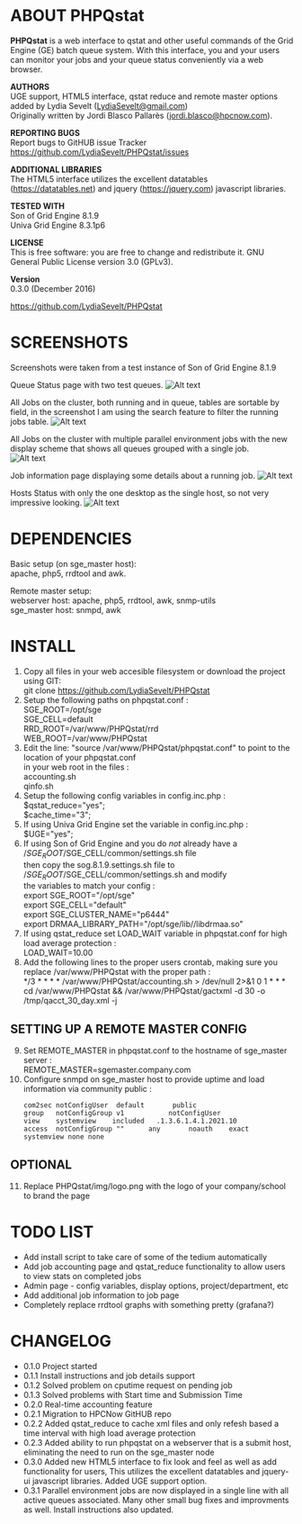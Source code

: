 ABOUT PHPQstat
==============================================
**PHPQstat** is a web interface to qstat and other useful commands of the Grid Engine (GE) batch queue system.
With this interface, you and your users can monitor your jobs and your queue status conveniently via a web browser.

**AUTHORS**  
UGE support, HTML5 interface, qstat reduce and remote master options added by Lydia Sevelt (LydiaSevelt@gmail.com)  
Originally written by Jordi Blasco Pallarès (jordi.blasco@hpcnow.com).

**REPORTING BUGS**  
Report bugs to GitHUB issue Tracker https://github.com/LydiaSevelt/PHPQstat/issues

**ADDITIONAL LIBRARIES**  
The HTML5 interface utilizes the excellent datatables (https://datatables.net) and jquery (https://jquery.com) javascript libraries.  

**TESTED WITH**  
Son of Grid Engine 8.1.9  
Univa Grid Engine 8.3.1p6  

**LICENSE**  
This is free software: you are free to change and redistribute it. GNU General Public License version 3.0 (GPLv3).

**Version**  
0.3.0 (December 2016)

https://github.com/LydiaSevelt/PHPQstat

SCREENSHOTS
==============================================
Screenshots were taken from a test instance of Son of Grid Engine 8.1.9


Queue Status page with two test queues.
![Alt text](https://cloud.githubusercontent.com/assets/4594964/21457190/37e6a6fc-c8fb-11e6-8b6c-f1b04b920e5c.jpg "Queue Status")


All Jobs on the cluster, both running and in queue, tables are sortable by field, in the screenshot I am using the search feature to filter the running jobs table.
![Alt text](https://cloud.githubusercontent.com/assets/4594964/21457203/5405e6b8-c8fb-11e6-9039-4af29a50761a.jpg "Job Status")


All Jobs on the cluster with multiple parallel environment jobs with the new display scheme that shows all queues grouped with a single job.  
![Alt text](https://cloud.githubusercontent.com/assets/4594964/22034925/fa44aec8-dcbb-11e6-9054-4e3c53f83569.jpg "Job Status with parallel environment jobs")


Job information page displaying some details about a running job.
![Alt text](https://cloud.githubusercontent.com/assets/4594964/21457210/5d1d7108-c8fb-11e6-8609-79425139d3f2.jpg "Job Info")


Hosts Status with only the one desktop as the single host, so not very impressive looking.
![Alt text](https://cloud.githubusercontent.com/assets/4594964/21457439/53acf240-c8fd-11e6-9c04-31d40a264593.jpg "Hosts Status")


DEPENDENCIES
==============================================
Basic setup (on sge_master host):  
apache, php5, rrdtool and awk.

Remote master setup:  
webserver host: apache, php5, rrdtool, awk, snmp-utils  
sge_master host: snmpd, awk  

INSTALL
==============================================
1. Copy all files in your web accesible filesystem or download the project using GIT:  
    git clone https://github.com/LydiaSevelt/PHPQstat
2. Setup the following paths on phpqstat.conf :  
    SGE_ROOT=/opt/sge  
    SGE_CELL=default  
    RRD_ROOT=/var/www/PHPQstat/rrd  
    WEB_ROOT=/var/www/PHPQstat  
3. Edit the line: "source /var/www/PHPQstat/phpqstat.conf" to point to the location of your phpqstat.conf  
   in your web root in the files :  
    accounting.sh  
    qinfo.sh  
4. Setup the following config variables in config.inc.php :  
    $qstat_reduce="yes";  
    $cache_time="3";  
5. If using Univa Grid Engine set the variable in config.inc.php :  
    $UGE="yes";  
6. If using Son of Grid Engine and you do *not* already have a /$SGE_ROOT/$SGE_CELL/common/settings.sh file  
   then copy the sog.8.1.9.settings.sh file to /$SGE_ROOT/$SGE_CELL/common/settings.sh and modify  
   the variables to match your config :  
     export SGE_ROOT="/opt/sge"  
     export SGE_CELL="default"  
     export SGE_CLUSTER_NAME="p6444"  
     export DRMAA_LIBRARY_PATH="/opt/sge/lib//libdrmaa.so"  
7. If using qstat_reduce set LOAD_WAIT variable in phpqstat.conf for high load average protection :  
    LOAD_WAIT=10.00  
8. Add the following lines to the proper users crontab, making sure you replace /var/www/PHPQstat with the proper path :  
    */3 * * * * /var/www/PHPQstat/accounting.sh > /dev/null 2>&1
    0 1 * * * cd /var/www/PHPQstat && /var/www/PHPQstat/gactxml -d 30 -o /tmp/qacct_30_day.xml -j

  SETTING UP A REMOTE MASTER CONFIG
  ----------------------------------------------
9. Set REMOTE_MASTER in phpqstat.conf to the hostname of sge_master server :  
    REMOTE_MASTER=sgemaster.company.com  
10. Configure snmpd on sge_master host to provide uptime and load information via community public :  
    ```
    com2sec notConfigUser  default       public  
    group   notConfigGroup v1           notConfigUser  
    view    systemview    included   .1.3.6.1.4.1.2021.10  
    access  notConfigGroup ""      any       noauth    exact  systemview none none  
    ```
    
  OPTIONAL
  ----------------------------------------------
11. Replace PHPQstat/img/logo.png with the logo of your company/school to brand the page  

TODO LIST
==============================================
* Add install script to take care of some of the tedium automatically
* Add job accounting page and qstat_reduce functionality to allow users to view stats on completed jobs
* Admin page - config variables, display options, project/department, etc
* Add additional job information to job page
* Completely replace rrdtool graphs with something pretty (grafana?)

CHANGELOG
==============================================
* 0.1.0 Project started
* 0.1.1 Install instructions and job details support
* 0.1.2 Solved problem on cputime request on pending job
* 0.1.3 Solved problems with Start time and Submission Time
* 0.2.0 Real-time accounting feature
* 0.2.1 Migration to HPCNow GitHUB repo
* 0.2.2 Added qstat_reduce to cache xml files and only refesh based a time interval with high load average protection
* 0.2.3 Added ability to run phpqstat on a webserver that is a submit host, eliminating the need to run on the sge_master node
* 0.3.0 Added new HTML5 interface to fix look and feel as well as add functionality for users, This utilizes the excellent datatables and jquery-ui javascript libraries. Added UGE support option.
* 0.3.1 Parallel environment jobs are now displayed in a single line with all active queues associated. Many other small bug fixes and improvments as well. Install instructions also updated.
